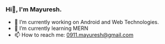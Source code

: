### Hi👋, I'm Mayuresh.

- 🔭 I’m currently working on Android and Web Technologies.
- 🌱 I’m currently learning MERN
- 📫 How to reach me: 0911.mayuresh@gmail.com
